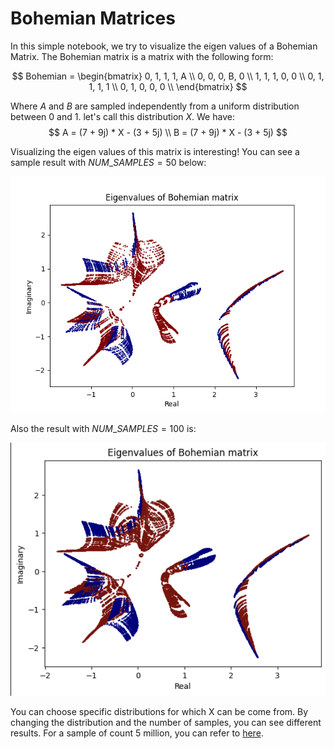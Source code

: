# Bohemian Matrices
In this simple notebook, we try to visualize the eigen values of a Bohemian Matrix. The Bohemian matrix is a matrix with the following form:

$$ Bohemian = 
\begin{bmatrix}
    0, 1, 1, 1, A \\
    0, 0, 0, B, 0 \\
    1, 1, 1, 0, 0 \\
    0, 1, 1, 1, 1 \\
    0, 1, 0, 0, 0 \\
\end{bmatrix}
$$

Where $A$ and $B$ are sampled independently from a uniform distribution between $0$ and $1$. let's call this distribution $X$. We have:
$$ A = (7 + 9j) * X - (3 + 5j) \\
B = (7 + 9j) * X - (3 + 5j)
$$

Visualizing the eigen values of this matrix is interesting! You can see a sample result with $NUM\_SAMPLES = 50$ below:

![Example 1](plots/Example_1.png)

Also the result with $NUM\_SAMPLES = 100$ is:

![Example 2](plots/Example_2.png)

You can choose specific distributions for which X can be come from. By changing the distribution and the number of samples, you can see different results. For a sample of count 5 million, you can refer to [here](http://www.bohemianmatrices.com/gallery/Eigenfish_4/).